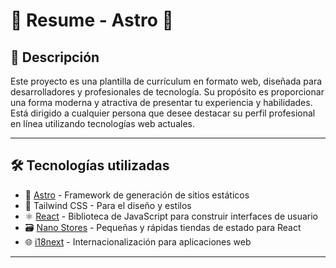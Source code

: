 # 🌟 Resume - Astro 🚀

## 📖 Descripción

Este proyecto es una plantilla de currículum en formato web, diseñada para desarrolladores y profesionales de tecnología. Su propósito es proporcionar una forma moderna y atractiva de presentar tu experiencia y habilidades. Está dirigido a cualquier persona que desee destacar su perfil profesional en línea utilizando tecnologías web actuales.

---

## 🛠️ Tecnologías utilizadas

- 🌠 [Astro](https://astro.build/) - Framework de generación de sitios estáticos
- 🎨 Tailwind CSS - Para el diseño y estilos
- ⚛️ [React](https://reactjs.org/) - Biblioteca de JavaScript para construir interfaces de usuario
- 🗃️ [Nano Stores](https://github.com/nanostores/nanostores) - Pequeñas y rápidas tiendas de estado para React
- 🌐 [i18next](https://www.i18next.com/) - Internacionalización para aplicaciones web

---
